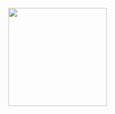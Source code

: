 
<body background="https://st.depositphotos.com/2229436/2386/v/950/depositphotos_23860011-stock-illustration-seamless-texture-with-noise-effect.jpg">
<p align="center">
  <img src="https://lh3.googleusercontent.com/-0h6mFs80Ido/WzrhWpUOTfI/AAAAAAAABpQ/ZBjltA9t8BUw5gK120HrjXCasiXeC_mrwCJoC/w530-h494-n-rw/Sem%2Bt%25C3%25ADtulo.png" width="200"/>
</p>
</body>
